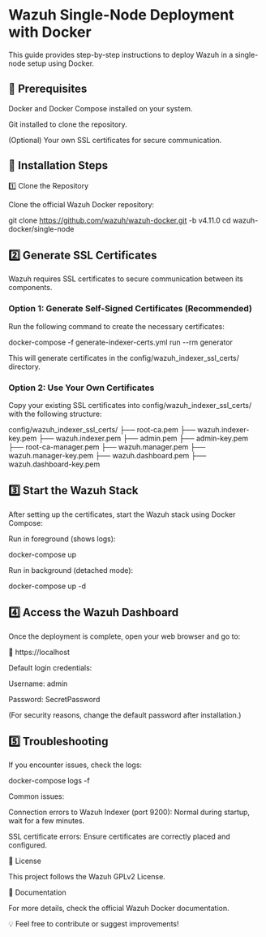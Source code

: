 # Wazuh Single-Node Deployment with Docker

This guide provides step-by-step instructions to deploy Wazuh in a single-node setup using Docker.

## 📌 Prerequisites

Docker and Docker Compose installed on your system.

Git installed to clone the repository.

(Optional) Your own SSL certificates for secure communication.

## 🚀 Installation Steps

1️⃣ Clone the Repository

Clone the official Wazuh Docker repository:

git clone https://github.com/wazuh/wazuh-docker.git -b v4.11.0
cd wazuh-docker/single-node

## 2️⃣ Generate SSL Certificates

Wazuh requires SSL certificates to secure communication between its components.

### Option 1: Generate Self-Signed Certificates (Recommended)

Run the following command to create the necessary certificates:

docker-compose -f generate-indexer-certs.yml run --rm generator

This will generate certificates in the config/wazuh_indexer_ssl_certs/ directory.

### Option 2: Use Your Own Certificates

Copy your existing SSL certificates into config/wazuh_indexer_ssl_certs/ with the following structure:

config/wazuh_indexer_ssl_certs/
├── root-ca.pem
├── wazuh.indexer-key.pem
├── wazuh.indexer.pem
├── admin.pem
├── admin-key.pem
├── root-ca-manager.pem
├── wazuh.manager.pem
├── wazuh.manager-key.pem
├── wazuh.dashboard.pem
├── wazuh.dashboard-key.pem

## 3️⃣ Start the Wazuh Stack

After setting up the certificates, start the Wazuh stack using Docker Compose:

Run in foreground (shows logs):

docker-compose up

Run in background (detached mode):

docker-compose up -d

## 4️⃣ Access the Wazuh Dashboard

Once the deployment is complete, open your web browser and go to:

🔗 https://localhost

Default login credentials:

Username: admin

Password: SecretPassword

(For security reasons, change the default password after installation.)

## 5️⃣ Troubleshooting

If you encounter issues, check the logs:

docker-compose logs -f

Common issues:

Connection errors to Wazuh Indexer (port 9200): Normal during startup, wait for a few minutes.

SSL certificate errors: Ensure certificates are correctly placed and configured.

📜 License

This project follows the Wazuh GPLv2 License.

📖 Documentation

For more details, check the official Wazuh Docker documentation.

💡 Feel free to contribute or suggest improvements!


